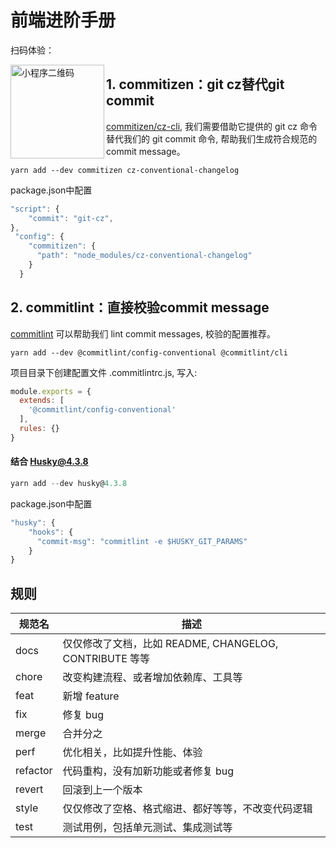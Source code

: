 # 前端进阶手册

扫码体验：

<img src="https://cdn.jsdelivr.net/gh/claude-hub/WeChatApplets@main/images/%E5%B0%8F%E7%A8%8B%E5%BA%8F.jpeg" alt="小程序二维码" width="150" height="150" align="left" />

## 1. commitizen：git cz替代git commit

[commitizen/cz-cli](https://github.com/commitizen/cz-cli), 我们需要借助它提供的 git cz 命令替代我们的 git commit 命令, 帮助我们生成符合规范的 commit message。

```
yarn add --dev commitizen cz-conventional-changelog
```

package.json中配置

```javascript
"script": {
    "commit": "git-cz",
},
 "config": {
    "commitizen": {
      "path": "node_modules/cz-conventional-changelog"
    }
  }

```

## 2. commitlint：直接校验commit message

[commitlint](https://github.com/conventional-changelog/commitlint) 可以帮助我们 lint commit messages, 校验的配置推荐。

```
yarn add --dev @commitlint/config-conventional @commitlint/cli
```

项目目录下创建配置文件 .commitlintrc.js, 写入:

```javascript
module.exports = {
  extends: [
    '@commitlint/config-conventional'
  ],
  rules: {}
}

```

#### 结合 Husky@4.3.8

```javascript
yarn add --dev husky@4.3.8
```
package.json中配置
```javascript
"husky": {
    "hooks": {
      "commit-msg": "commitlint -e $HUSKY_GIT_PARAMS"
    }
}
```


## 规则

| 规范名   | 描述                                                     |
| -------- | ------------------------------------------------------- |
| docs     | 仅仅修改了文档，比如 README, CHANGELOG, CONTRIBUTE 等等   |
| chore    | 改变构建流程、或者增加依赖库、工具等                       |
| feat     | 新增 feature                                            |
| fix      | 修复 bug                                                |
| merge    | 合并分之                                                |
| perf     | 优化相关，比如提升性能、体验                              |
| refactor | 代码重构，没有加新功能或者修复 bug                        |
| revert   | 回滚到上一个版本                                         |
| style    | 仅仅修改了空格、格式缩进、都好等等，不改变代码逻辑          |
| test     | 测试用例，包括单元测试、集成测试等                         |